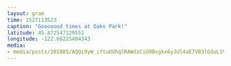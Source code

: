 ```yaml
---
layout: gram
time: 1527113523
caption: "Gooooood times at Oaks Park!"
latitude: 45.472547129551
longitude: -122.66225484343
media:
- media/posts/201805/AQOi9yW_iftuUVhqlRAWdzCiG9Bvgkx6yJUl4aE7VB3lGduL1VF6lK7TKyyXFGx6f_ODRDkF3L8hLkGQSMZTGW93tqxEGQ_jwEgjNk_17886244690210205.mp4
---
```

